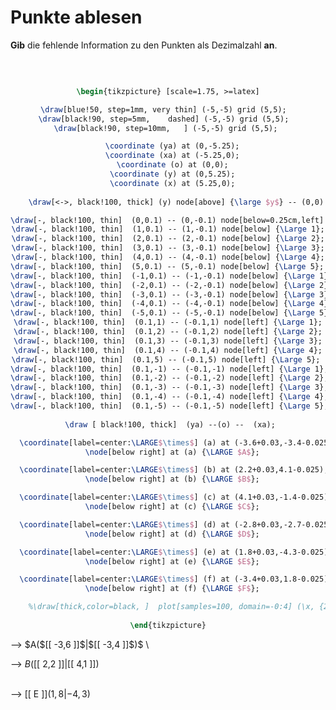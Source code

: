 <!--
version:  0.0.1

language: de

@style
input {
    text-align: center;
}

.flex-container {
    display: flex;
    flex-wrap: wrap;
    align-items: stretch;
    gap: 20px;
}

.flex-child {
    flex: 1;
    min-width: 350px;
    margin-right: 20px;
}

@media (max-width: 400px) {
    .flex-child {
        flex: 100%;
        margin-right: 0;
    }
}
@end

formula: \carry   \textcolor{red}{\scriptsize #1}
formula: \digit   \rlap{\carry{#1}}\phantom{#2}#2
formula: \permil  \text{‰}

import: https://raw.githubusercontent.com/LiaTemplates/Tikz-Jax/main/README.md

script: https://cdn.jsdelivr.net/gh/LiaTemplates/Tikz-Jax@main/dist/index.js


tags: Koordinatensystem, Stelle, Punkt, Dezimalzahlen, Negative Zahlen, leicht, normal, Angeben

comment: Stellen und Punkte aus dem Koordinatensystem auslesen mit negativen Dezimalzahlen.

author: Martin Lommatzsch

-->




# Punkte ablesen


**Gib** die fehlende Information zu den Punkten als Dezimalzahl **an**.

<br>

<center>

```latex  @tikz

\begin{tikzpicture} [scale=1.75, >=latex]

\draw[blue!50, step=1mm, very thin] (-5,-5) grid (5,5);  
\draw[black!90, step=5mm,    dashed] (-5,-5) grid (5,5);  
\draw[black!90, step=10mm,   ] (-5,-5) grid (5,5); 

  \coordinate (ya) at (0,-5.25);
  \coordinate (xa) at (-5.25,0);
  \coordinate (o) at (0,0);
  \coordinate (y) at (0,5.25);
  \coordinate (x) at (5.25,0);
  
    \draw[<->, black!100, thick] (y) node[above] {\large $y$} -- (0,0) --  (x) node[right]   {\large $x$};

\draw[-, black!100, thin]  (0,0.1) -- (0,-0.1) node[below=0.25cm,left] {\Large 0};
\draw[-, black!100, thin]  (1,0.1) -- (1,-0.1) node[below] {\Large 1};
\draw[-, black!100, thin]  (2,0.1) -- (2,-0.1) node[below] {\Large 2};
\draw[-, black!100, thin]  (3,0.1) -- (3,-0.1) node[below] {\Large 3};
\draw[-, black!100, thin]  (4,0.1) -- (4,-0.1) node[below] {\Large 4};
\draw[-, black!100, thin]  (5,0.1) -- (5,-0.1) node[below] {\Large 5}; 
\draw[-, black!100, thin]  (-1,0.1) -- (-1,-0.1) node[below] {\Large 1};
\draw[-, black!100, thin]  (-2,0.1) -- (-2,-0.1) node[below] {\Large 2};
\draw[-, black!100, thin]  (-3,0.1) -- (-3,-0.1) node[below] {\Large 3};
\draw[-, black!100, thin]  (-4,0.1) -- (-4,-0.1) node[below] {\Large 4};
\draw[-, black!100, thin]  (-5,0.1) -- (-5,-0.1) node[below] {\Large 5}; 
\draw[-, black!100, thin]  (0.1,1) -- (-0.1,1) node[left] {\Large 1};
\draw[-, black!100, thin]  (0.1,2) -- (-0.1,2) node[left] {\Large 2};
\draw[-, black!100, thin]  (0.1,3) -- (-0.1,3) node[left] {\Large 3};
\draw[-, black!100, thin]  (0.1,4) -- (-0.1,4) node[left] {\Large 4};
\draw[-, black!100, thin]  (0.1,5) -- (-0.1,5) node[left] {\Large 5}; 
\draw[-, black!100, thin]  (0.1,-1) -- (-0.1,-1) node[left] {\Large 1};
\draw[-, black!100, thin]  (0.1,-2) -- (-0.1,-2) node[left] {\Large 2};
\draw[-, black!100, thin]  (0.1,-3) -- (-0.1,-3) node[left] {\Large 3};
\draw[-, black!100, thin]  (0.1,-4) -- (-0.1,-4) node[left] {\Large 4};
\draw[-, black!100, thin]  (0.1,-5) -- (-0.1,-5) node[left] {\Large 5}; 
 
 \draw [ black!100, thick]  (ya) --(o) --  (xa);

  \coordinate[label=center:\LARGE$\times$] (a) at (-3.6+0.03,-3.4-0.025);
  \node[below right] at (a) {\LARGE $A$};

  \coordinate[label=center:\LARGE$\times$] (b) at (2.2+0.03,4.1-0.025);
  \node[below right] at (b) {\LARGE $B$};

  \coordinate[label=center:\LARGE$\times$] (c) at (4.1+0.03,-1.4-0.025);
  \node[below right] at (c) {\LARGE $C$};

  \coordinate[label=center:\LARGE$\times$] (d) at (-2.8+0.03,-2.7-0.025);
  \node[below right] at (d) {\LARGE $D$};

  \coordinate[label=center:\LARGE$\times$] (e) at (1.8+0.03,-4.3-0.025);
  \node[below right] at (e) {\LARGE $E$};

  \coordinate[label=center:\LARGE$\times$] (f) at (-3.4+0.03,1.8-0.025);
  \node[below right] at (f) {\LARGE $F$};

	%\draw[thick,color=black, ]  plot[samples=100, domain=-0:4] (\x, {2*\x } ) node[right] {\large $f$};  
  
\end{tikzpicture}

```
</center>

<section class="flex-container">

<div class="flex-child">
--> $A($[[  -3,6  ]]$|$[[  -3,4  ]]$)$ \
<br>
</div>

<div class="flex-child">

--> $B($[[  2,2  ]]$|$[[  4,1  ]]$)$ \
<br>
</div>

<div class="flex-child">

--> [[  E  ]]$( 1,8 | -4,3 )$ \
<br>

</div>

</section>

<br>
<br>
<br>
<br>
<br>